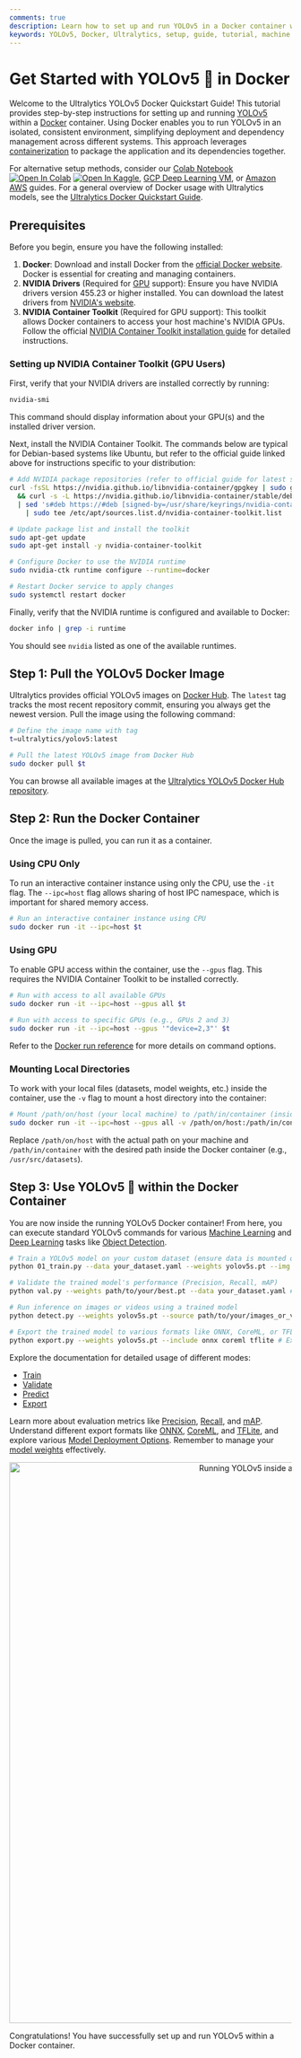 ```yaml
---
comments: true
description: Learn how to set up and run YOLOv5 in a Docker container with step-by-step instructions for CPU and GPU environments, mounting volumes, and using display servers.
keywords: YOLOv5, Docker, Ultralytics, setup, guide, tutorial, machine learning, deep learning, AI, GPU, NVIDIA, container, X11, Wayland
---
```


# Get Started with YOLOv5 🚀 in Docker

Welcome to the Ultralytics YOLOv5 Docker Quickstart Guide! This tutorial provides step-by-step instructions for setting up and running [YOLOv5](../../models/yolov5.md) within a [Docker](https://www.ultralytics.com/glossary/docker) container. Using Docker enables you to run YOLOv5 in an isolated, consistent environment, simplifying deployment and dependency management across different systems. This approach leverages [containerization](https://www.ultralytics.com/glossary/containerization) to package the application and its dependencies together.

For alternative setup methods, consider our [Colab Notebook](https://colab.research.google.com/github/ultralytics/yolov5/blob/master/tutorial.ipynb) <a href="https://colab.research.google.com/github/ultralytics/yolov5/blob/master/tutorial.ipynb"><img src="https://colab.research.google.com/assets/colab-badge.svg" alt="Open In Colab"></a> <a href="https://www.kaggle.com/models/ultralytics/yolov5"><img src="https://kaggle.com/static/images/open-in-kaggle.svg" alt="Open In Kaggle"></a>, [GCP Deep Learning VM](./google_cloud_quickstart_tutorial.md), or [Amazon AWS](./aws_quickstart_tutorial.md) guides. For a general overview of Docker usage with Ultralytics models, see the [Ultralytics Docker Quickstart Guide](../../guides/docker-quickstart.md).

## Prerequisites

Before you begin, ensure you have the following installed:

1.  **Docker**: Download and install Docker from the [official Docker website](https://docs.docker.com/get-started/get-docker/). Docker is essential for creating and managing containers.
2.  **NVIDIA Drivers** (Required for [GPU](https://www.ultralytics.com/glossary/gpu-graphics-processing-unit) support): Ensure you have NVIDIA drivers version 455.23 or higher installed. You can download the latest drivers from [NVIDIA's website](https://www.nvidia.com/Download/index.aspx).
3.  **NVIDIA Container Toolkit** (Required for GPU support): This toolkit allows Docker containers to access your host machine's NVIDIA GPUs. Follow the official [NVIDIA Container Toolkit installation guide](https://docs.nvidia.com/datacenter/cloud-native/container-toolkit/latest/install-guide.html) for detailed instructions.

### Setting up NVIDIA Container Toolkit (GPU Users)

First, verify that your NVIDIA drivers are installed correctly by running:

```bash
nvidia-smi
```

This command should display information about your GPU(s) and the installed driver version.

Next, install the NVIDIA Container Toolkit. The commands below are typical for Debian-based systems like Ubuntu, but refer to the official guide linked above for instructions specific to your distribution:

```bash
# Add NVIDIA package repositories (refer to official guide for latest setup)
curl -fsSL https://nvidia.github.io/libnvidia-container/gpgkey | sudo gpg --dearmor -o /usr/share/keyrings/nvidia-container-toolkit-keyring.gpg \
  && curl -s -L https://nvidia.github.io/libnvidia-container/stable/deb/nvidia-container-toolkit.list \
  | sed 's#deb https://#deb [signed-by=/usr/share/keyrings/nvidia-container-toolkit-keyring.gpg] https://#g' \
    | sudo tee /etc/apt/sources.list.d/nvidia-container-toolkit.list

# Update package list and install the toolkit
sudo apt-get update
sudo apt-get install -y nvidia-container-toolkit

# Configure Docker to use the NVIDIA runtime
sudo nvidia-ctk runtime configure --runtime=docker

# Restart Docker service to apply changes
sudo systemctl restart docker
```

Finally, verify that the NVIDIA runtime is configured and available to Docker:

```bash
docker info | grep -i runtime
```

You should see `nvidia` listed as one of the available runtimes.

## Step 1: Pull the YOLOv5 Docker Image

Ultralytics provides official YOLOv5 images on [Docker Hub](https://hub.docker.com/). The `latest` tag tracks the most recent repository commit, ensuring you always get the newest version. Pull the image using the following command:

```bash
# Define the image name with tag
t=ultralytics/yolov5:latest

# Pull the latest YOLOv5 image from Docker Hub
sudo docker pull $t
```

You can browse all available images at the [Ultralytics YOLOv5 Docker Hub repository](https://hub.docker.com/r/ultralytics/yolov5).

## Step 2: Run the Docker Container

Once the image is pulled, you can run it as a container.

### Using CPU Only

To run an interactive container instance using only the CPU, use the `-it` flag. The `--ipc=host` flag allows sharing of host IPC namespace, which is important for shared memory access.

```bash
# Run an interactive container instance using CPU
sudo docker run -it --ipc=host $t
```

### Using GPU

To enable GPU access within the container, use the `--gpus` flag. This requires the NVIDIA Container Toolkit to be installed correctly.

```bash
# Run with access to all available GPUs
sudo docker run -it --ipc=host --gpus all $t

# Run with access to specific GPUs (e.g., GPUs 2 and 3)
sudo docker run -it --ipc=host --gpus '"device=2,3"' $t
```

Refer to the [Docker run reference](https://docs.docker.com/engine/containers/run/) for more details on command options.

### Mounting Local Directories

To work with your local files (datasets, model weights, etc.) inside the container, use the `-v` flag to mount a host directory into the container:

```bash
# Mount /path/on/host (your local machine) to /path/in/container (inside the container)
sudo docker run -it --ipc=host --gpus all -v /path/on/host:/path/in/container $t
```

Replace `/path/on/host` with the actual path on your machine and `/path/in/container` with the desired path inside the Docker container (e.g., `/usr/src/datasets`).

## Step 3: Use YOLOv5 🚀 within the Docker Container

You are now inside the running YOLOv5 Docker container! From here, you can execute standard YOLOv5 commands for various [Machine Learning](https://www.ultralytics.com/glossary/machine-learning-ml) and [Deep Learning](https://www.ultralytics.com/glossary/deep-learning-dl) tasks like [Object Detection](https://www.ultralytics.com/glossary/object-detection).

```bash
# Train a YOLOv5 model on your custom dataset (ensure data is mounted or downloaded)
python 01_train.py --data your_dataset.yaml --weights yolov5s.pt --img 640 # Start training

# Validate the trained model's performance (Precision, Recall, mAP)
python val.py --weights path/to/your/best.pt --data your_dataset.yaml # Validate accuracy

# Run inference on images or videos using a trained model
python detect.py --weights yolov5s.pt --source path/to/your/images_or_videos # Perform detection

# Export the trained model to various formats like ONNX, CoreML, or TFLite for deployment
python export.py --weights yolov5s.pt --include onnx coreml tflite # Export model
```

Explore the documentation for detailed usage of different modes:

- [Train](../../modes/train.md)
- [Validate](../../modes/val.md)
- [Predict](../../modes/predict.md)
- [Export](../../modes/export.md)

Learn more about evaluation metrics like [Precision](https://www.ultralytics.com/glossary/precision), [Recall](https://www.ultralytics.com/glossary/recall), and [mAP](https://www.ultralytics.com/glossary/mean-average-precision-map). Understand different export formats like [ONNX](../../integrations/onnx.md), [CoreML](../../integrations/coreml.md), and [TFLite](../../integrations/tflite.md), and explore various [Model Deployment Options](../../guides/model-deployment-options.md). Remember to manage your [model weights](https://www.ultralytics.com/glossary/model-weights) effectively.

<p align="center"><img width="1000" src="https://github.com/ultralytics/docs/releases/download/0/gcp-running-docker.avif" alt="Running YOLOv5 inside a Docker container on GCP"></p>

Congratulations! You have successfully set up and run YOLOv5 within a Docker container.
